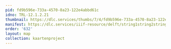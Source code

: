 ```yaml
---
pid: fd9b596e-733a-4570-8a23-122e4abbd61c
idno: TRL-12.1.2.21
thumbnail: https://dlc.services/thumbs/7/4/fd9b596e-733a-4570-8a23-122e4abbd61c/full/400,339/0/default.jpg
manifest: https://dlc.services/iiif-resource/delft/string1string2string3/kaartenproject-2007/TRL-12.1.2.21
order: '632'
layout: map
collection: kaartenproject
---
```

